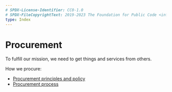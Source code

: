 ```yaml
---
# SPDX-License-Identifier: CC0-1.0
# SPDX-FileCopyrightText: 2019-2023 The Foundation for Public Code <info@publiccode.net>
type: Index
---
```


# Procurement

To fulfill our mission, we need to get things and services from others.

How we procure:

* [Procurement principles and policy](principles.md)
* [Procurement process](process.md)
